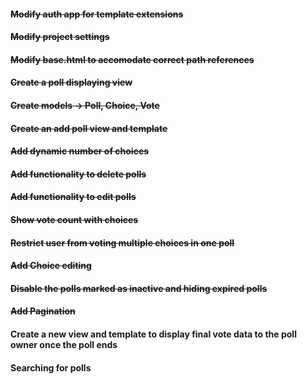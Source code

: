 #### ~~Modify auth app for template extensions~~
#### ~~Modify project settings~~
#### ~~Modify base.html to accomodate correct path references~~
#### ~~Create a poll displaying view~~
#### ~~Create models -> Poll, Choice, Vote~~
#### ~~Create an add poll view and template~~
#### ~~Add dynamic number of choices~~
#### ~~Add functionality to delete polls~~
#### ~~Add functionality to edit polls~~
#### ~~Show vote count with choices~~
#### ~~Restrict user from voting multiple choices in one poll~~
#### ~~Add Choice editing~~
#### ~~Disable the polls marked as inactive and hiding expired polls~~
#### ~~Add Pagination~~
#### Create a new view and template to display final vote data to the poll owner once the poll ends
#### Searching for polls